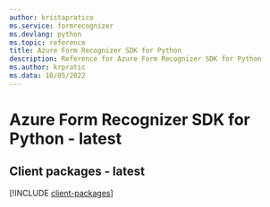 ```yaml
---
author: kristapratico
ms.service: formrecognizer
ms.devlang: python
ms.topic: reference
title: Azure Form Recognizer SDK for Python
description: Reference for Azure Form Recognizer SDK for Python
ms.author: krpratic
ms.data: 10/05/2022
---
```

# Azure Form Recognizer SDK for Python - latest

## Client packages - latest
[!INCLUDE [client-packages](form-recognizer-client-index.md)]